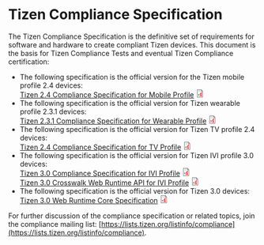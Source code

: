 # Tizen Compliance Specification

The Tizen Compliance Specification is the definitive set of requirements for software and hardware to create compliant Tizen devices. This document is the basis for Tizen Compliance Tests and eventual Tizen Compliance certification:

- The following specification is the official version for the Tizen mobile profile 2.4 devices:  
[Tizen 2.4 Compliance Specification for Mobile Profile](media/tizen-2.4-compliance-specification-for-mobile-profile-v1.0.pdf) ![PDF icon](media/application-pdf.png)
- The following specification is the official version for Tizen wearable profile 2.3.1 devices:  
[Tizen 2.3.1 Compliance Specification for Wearable Profile](media/tizen-2.3.1-compliance-specification-for-wearable-profile-v1.0.pdf) ![PDF icon](media/application-pdf.png)
- The following specification is the official version for Tizen TV profile 2.4 devices:  
[Tizen 2.4 Compliance Specification for TV Profile](media/tizen-2.4-compliance-specification-for-tv-profile-v1.0.pdf) ![PDF icon](media/application-pdf.png)
- The following specification is the official version for Tizen IVI profile 3.0 devices:  
[Tizen 3.0 Compliance Specification for IVI Profile](media/tizen-3.0-compliance-specification-for-ivi-profile-v1.0_1.pdf) ![PDF icon](media/application-pdf.png)  
[Tizen 3.0 Crosswalk Web Runtime API for IVI Profile](media/tizen-3.0-crosswalk-apis-for_ivi-v1.0_0.pdf) ![PDF icon](media/application-pdf.png)
- The following specification is the official version for Tizen 3.0 devices:  
[Tizen 3.0 Web Runtime Core Specification](media/tizen-3.0-wrt-core-spec.pdf) ![PDF icon](media/application-pdf.png)

For further discussion of the compliance specification or related topics, join the compliance mailing list: [https://lists.tizen.org/listinfo/compliance](https://lists.tizen.org/listinfo/compliance).
